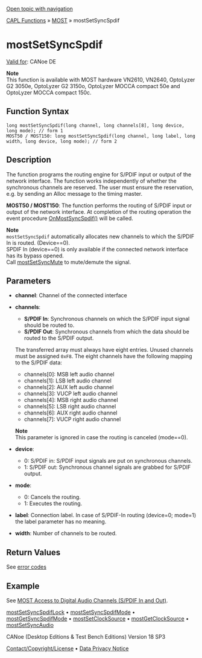 [Open topic with navigation](../../../../../CANoeDEFamily.htm#Topics/CAPLFunctions/MOST/Functions/CAPLfunctionMOSTSetSyncSpdif.md)

[CAPL Functions](../../CAPLfunctions.md) » [MOST](../CAPLfunctionsMOSTOverview.md) » mostSetSyncSpdif

# mostSetSyncSpdif

[Valid for](../../../Shared/FeatureAvailability.md): CANoe DE

**Note**  
This function is available with MOST hardware VN2610, VN2640, OptoLyzer G2 3050e, OptoLyzer G2 3150o, OptoLyzer MOCCA compact 50e and OptoLyzer MOCCA compact 150c.

## Function Syntax

```plaintext
long mostSetSyncSpdif(long channel, long channels[8], long device, long mode); // form 1
MOST50 / MOST150: long mostSetSyncSpdif(long channel, long label, long width, long device, long mode); // form 2
```

## Description

The function programs the routing engine for S/PDIF input or output of the network interface. The function works independently of whether the synchronous channels are reserved. The user must ensure the reservation, e.g. by sending an Alloc message to the timing master.

**MOST50 / MOST150**: The function performs the routing of S/PDIF input or output of the network interface. At completion of the routing operation the event procedure [OnMostSyncSpdif()](../EventProcedures/CAPLfunctionOnMOSTSyncSpdif.md) will be called.

**Note**  
`mostSetSyncSpdif` automatically allocates new channels to which the S/PDIF In is routed. (Device==0).  
SPDIF In (device==0) is only available if the connected network interface has its bypass opened.  
Call [mostSetSyncMute](CAPLfunctionMOSTSetSyncMute.md) to mute/demute the signal.

## Parameters

- **channel**: Channel of the connected interface
- **channels**:
  - **S/PDIF In**: Synchronous channels on which the S/PDIF input signal should be routed to.
  - **S/PDIF Out**: Synchronous channels from which the data should be routed to the S/PDIF output.

  The transferred array must always have eight entries. Unused channels must be assigned `0xF8`. The eight channels have the following mapping to the S/PDIF data:
  - channels[0]: MSB left audio channel
  - channels[1]: LSB left audio channel
  - channels[2]: AUX left audio channel
  - channels[3]: VUCP left audio channel
  - channels[4]: MSB right audio channel
  - channels[5]: LSB right audio channel
  - channels[6]: AUX right audio channel
  - channels[7]: VUCP right audio channel

  **Note**  
  This parameter is ignored in case the routing is canceled (mode==0).

- **device**:
  - 0: S/PDIF in: S/PDIF input signals are put on synchronous channels.
  - 1: S/PDIF out: Synchronous channel signals are grabbed for S/PDIF output.

- **mode**:
  - 0: Cancels the routing.
  - 1: Executes the routing.

- **label**: Connection label. In case of S/PDIF-In routing (device=0; mode=1) the label parameter has no meaning.

- **width**: Number of channels to be routed.

## Return Values

See [error codes](../CAPLfunctionsMOSTErrorCodes.md)

## Example

See [MOST Access to Digital Audio Channels (S/PDIF In and Out)](../../../CANoeCANalyzer/MOST/MOSTSynchronousChannelDigitalAudio.md).

[mostSetSyncSpdifLock](CAPLfunctionMOSTSetSyncSpdifLock.md) • [mostSetSyncSpdifMode](CAPLfunctionMOSTSetSyncSpdifMode.md) • [mostGetSyncSpdifMode](CAPLfunctionMOSTGetSyncSpdifMode.md) • [mostSetClockSource](CAPLfunctionMOSTSetClockSource.md) • [mostGetClockSource](CAPLfunctionMOSTGetClockSource.md) • [mostSetSyncAudio](CAPLfunctionMOSTSetSyncAudio.md)

CANoe (Desktop Editions & Test Bench Editions) Version 18 SP3

[Contact/Copyright/License](../../../Shared/ContactCopyrightLicense.md) • [Data Privacy Notice](https://www.vector.com/int/en/company/get-info/privacy-policy/)
